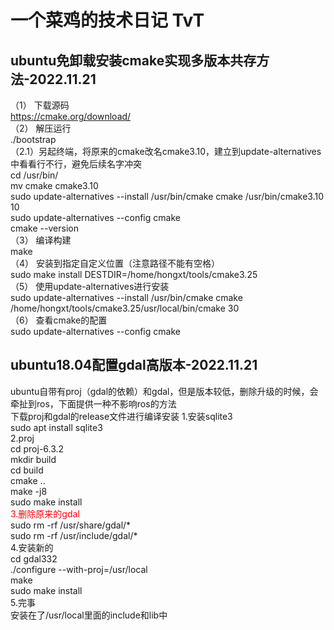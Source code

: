 # 一个菜鸡的技术日记 TvT
## ubuntu免卸载安装cmake实现多版本共存方法-2022.11.21
（1）	下载源码  
https://cmake.org/download/  
（2）	解压运行  
./bootstrap  
（2.1）另起终端，将原来的cmake改名cmake3.10，建立到update-alternatives中看看行不行，避免后续名字冲突  
cd /usr/bin/  
mv cmake cmake3.10  
sudo update-alternatives --install /usr/bin/cmake cmake /usr/bin/cmake3.10 10  
sudo update-alternatives --config cmake  
cmake --version  
（3）	编译构建  
make  
（4）	安装到指定自定义位置（注意路径不能有空格）  
sudo make install DESTDIR=/home/hongxt/tools/cmake3.25  
（5）	使用update-alternatives进行安装  
sudo update-alternatives --install /usr/bin/cmake cmake /home/hongxt/tools/cmake3.25/usr/local/bin/cmake 30  
（6）	查看cmake的配置  
sudo update-alternatives --config cmake  

## ubuntu18.04配置gdal高版本-2022.11.21
ubuntu自带有proj（gdal的依赖）和gdal，但是版本较低，删除升级的时候，会牵扯到ros，下面提供一种不影响ros的方法  
下载proj和gdal的release文件进行编译安装
1.安装sqlite3  
 sudo apt install sqlite3  
2.proj  
 cd proj-6.3.2  
 mkdir build  
 cd build  
 cmake ..  
 make -j8  
 sudo make install  
<font color=red>3.删除原来的gdal  </font>  
 sudo rm -rf /usr/share/gdal/*  
 sudo rm -rf /usr/include/gdal/*  
4.安装新的  
 cd gdal332  
  ./configure  --with-proj=/usr/local  
 make   
 sudo make install  
5.完事  
 安装在了/usr/local里面的include和lib中


